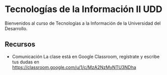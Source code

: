 # Tecnologías de la Información II UDD
Bienvenidos al curso de Tecnologías a la Información de la Universidad del Desarrollo.

## Recursos

* Comunicación
La clase está en Google Classroom, regístrate y escribe tus dudas en https://classroom.google.com/u/1/c/MzA2NzMyNTU3NDha
